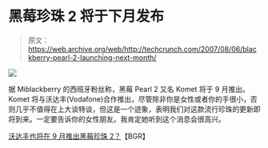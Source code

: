 # 黑莓珍珠 2 将于下月发布

> 原文：<https://web.archive.org/web/http://techcrunch.com/2007/08/06/blackberry-pearl-2-launching-next-month/>

![](img/69866a0be87fd0c212a58c5bf020f50a.png)

据 Miblackberry 的西班牙粉丝称，黑莓 Pearl 2 又名 Komet 将于 9 月推出。Komet 将与沃达丰(Vodafone)合作推出，尽管除非你是女性或者你的手很小，否则几乎不值得在上大谈特谈，但这是一个迹象，表明我们对这款流行珍珠的更新即将到来。一定要告诉你的女性朋友。我肯定她听到这个消息会很高兴。

[沃达丰也将在 9 月推出黑莓珍珠 2？](https://web.archive.org/web/20131113061153/http://www.boygeniusreport.com/2007/08/04/vodafone-also-launching-blackberry-pearl-2-in-september/)【BGR】